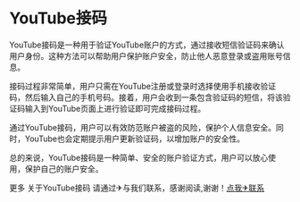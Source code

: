 # YouTube接码

YouTube接码是一种用于验证YouTube账户的方式，通过接收短信验证码来确认用户身份。这种方法可以帮助用户保护账户安全，防止他人恶意登录或盗用账号信息。

接码过程非常简单，用户只需在YouTube注册或登录时选择使用手机接收验证码，然后输入自己的手机号码。接着，用户会收到一条包含验证码的短信，将该验证码输入到YouTube页面上进行验证即可完成接码过程。

通过YouTube接码，用户可以有效防范账户被盗的风险，保护个人信息安全。同时，YouTube也会定期提示用户更新验证码，以增加账户的安全性。

总的来说，YouTube接码是一种简单、安全的账户验证方式，用户可以放心使用，保护自己的账户安全。

更多 关于YouTube接码 请通过✈与我们联系，感谢阅读,谢谢！[点我✈联系](https://ads.k02.cc)